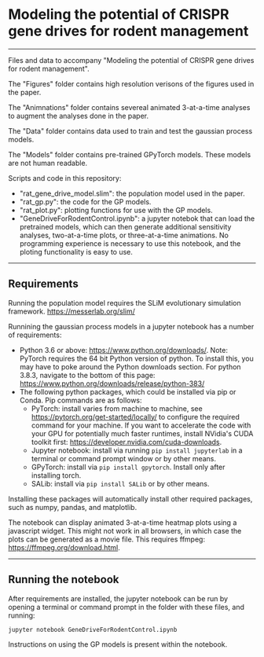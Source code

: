 # Modeling the potential of CRISPR gene drives for rodent management

<hr style=\"border:3px solid gray\"> </hr>

Files and data to accompany "Modeling the potential of CRISPR gene drives for rodent management".

The "Figures" folder contains high resolution verisons of the figures used in the paper.

The "Animnations" folder contains severeal animated 3-at-a-time analyses to augment the analyses done in the paper.

The "Data" folder contains data used to train and test the gaussian process models.

The "Models" folder contains pre-trained GPyTorch models. These models are not human readable.

Scripts and code in this repository:
- "rat_gene_drive_model.slim": the population model used in the paper.
- "rat_gp.py": the code for the GP models.
- "rat_plot.py": plotting functions for use with the GP models.
- "GeneDriveForRodentControl.ipynb": a jupyter notebok that can load the pretrained models, which can then generate additional sensitivity analyses, two-at-a-time plots, or three-at-a-time animations. No programming experience is necessary to use this notebook, and the ploting functionality is easy to use.

___
## Requirements
Running the population model requires the SLiM evolutionary simulation framework. https://messerlab.org/slim/

Runnining the gaussian process models in a jupyter notebook has a number of requirements:
- Python 3.6 or above: https://www.python.org/downloads/. Note: PyTorch requires the 64 bit Python version of python. To install this, you may have to poke around the Python downloads section. For python 3.8.3, navigate to the bottom of this page: https://www.python.org/downloads/release/python-383/
- The following python packages, which could be installed via pip or Conda. Pip commands are as follows:
  - PyTorch: install varies from machine to machine, see https://pytorch.org/get-started/locally/ to configure the required command for your machine. If you want to accelerate the code with your GPU for potentially much faster runtimes, install NVidia's CUDA toolkit first: https://developer.nvidia.com/cuda-downloads.  
  - Jupyter notebook: install via running ``pip install jupyterlab`` in a terminal or command prompt window or by other means.
  - GPyTorch: install via ``pip install gpytorch``. Install only after installing torch.
  - SALib: install via ``pip install SALib`` or by other means.

Installing these packages will automatically install other required packages, such as numpy, pandas, and matplotlib.

The notebook can display animated 3-at-a-time heatmap plots using a javascript widget. This might not work in all browsers, in which case the plots can be generated as a movie file. This requires ffmpeg: https://ffmpeg.org/download.html.

___
## Running the notebook
After requirements are installed, the jupyter notebook can be run by opening a terminal or command prompt in the folder with these files, and running:

```
jupyter notebook GeneDriveForRodentControl.ipynb
```

Instructions on using the GP models is present within the notebook.
